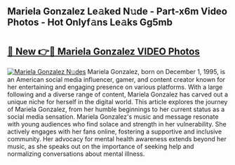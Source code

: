 ## Mariela Gonzalez Le𝚊ked N𝚞de - Part-x6m Video Photos - Hot Onlyf𝚊ns Le𝚊ks Gg5mb

# <h2><a href="http://ab23987.deff.icu/?id=Mariela+Gonzalez">🔗 New 👉🔴 Mariela Gonzalez VIDEO Photos</a></h2>

[![Mariela Gonzalez N𝚞des](https://i.imgur.com/rIISA9y.gif)](http://ab23987.deff.icu/?id=Mariela+Gonzalez)
Mariela Gonzalez, born on December 1, 1995, is an American social media influencer, gamer, and content creator known for her entertaining and engaging presence on various platforms. With a large following and a diverse range of content, Mariela Gonzalez has carved out a unique niche for herself in the digital world. This article explores the journey of Mariela Gonzalez, from her humble beginnings to her current status as a social media sensation. Mariela Gonzalez's music and message resonate with young audiences who find solace and strength in her vulnerability. She actively engages with her fans online, fostering a supportive and inclusive community. Her advocacy for mental health awareness extends beyond her music, as she speaks out on the importance of seeking help and normalizing conversations about mental illness.
